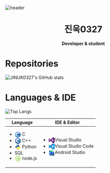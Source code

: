 ![header](https://capsule-render.vercel.app/api?type=waving&color=gradient&customColorList=0,2,3,5,30&height=250&section=header&text=JINUK0327&fontSize=80&fontAlignY=40)
<h1 align="center">진욱0327</h1>
<p align="center">
  <b>Developer & student</b>
</p>

<h1>Repositories</h1>

![JINUK0327's GitHub stats](https://github-readme-stats.vercel.app/api?username=JINUK0327&hide=contribs&show_icons=true&theme=tokyonight&locale=kr)

<h1>Languages & IDE</h1>

![Top Langs](https://github-readme-stats.vercel.app/api/top-langs/?username=JINUK0327&langs_count=5&layout=donut&hide_border=true&size_weight=1&count_weight=1&theme=tokyonight)
<table>
    <thead>
        <tr>
          <th>Language</th>
          <th>IDE & Editor</th>
        </tr>
    </thead>
    <tbody>
        <tr>
           <td>
             <ul>
               <li><img src="https://github.com/devicons/devicon/blob/master/icons/c/c-original.svg" height="20px" align="center"> C</li>
               <li><img src="https://github.com/devicons/devicon/blob/master/icons/cplusplus/cplusplus-original.svg" height="20px" align="center"> C++</li>
               <li><img src="https://github.com/devicons/devicon/blob/master/icons/python/python-original.svg" height="20px" align="center"> Python</li>
               <li>SQL</li>
               <li><img src="https://github.com/devicons/devicon/blob/master/icons/nodejs/nodejs-original.svg" height="20px" align="center"> node.js</li>
             </ul> 
           </td>
          <td>
             <ul>
               <li><img src = "https://github.com/devicons/devicon/blob/master/icons/visualstudio/visualstudio-plain.svg" height="20px" align="center">Visual Studio</li>
               <li><img src = "https://github.com/devicons/devicon/blob/master/icons/vscode/vscode-original.svg" height="20px" align="center">Visual Studio Code</li>
               <li><img src="https://github.com/devicons/devicon/blob/master/icons/androidstudio/androidstudio-original.svg" height="20px" align="center">Android Studio</li>
             </ul> 
          </td>
        </tr>
    </tbody>
</table>
